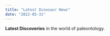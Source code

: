 ```yaml
---
title: "Latest Dinosaur News"
date: "2022-05-31"
---
```


**Latest Discoveries** in the world of paleontology.

